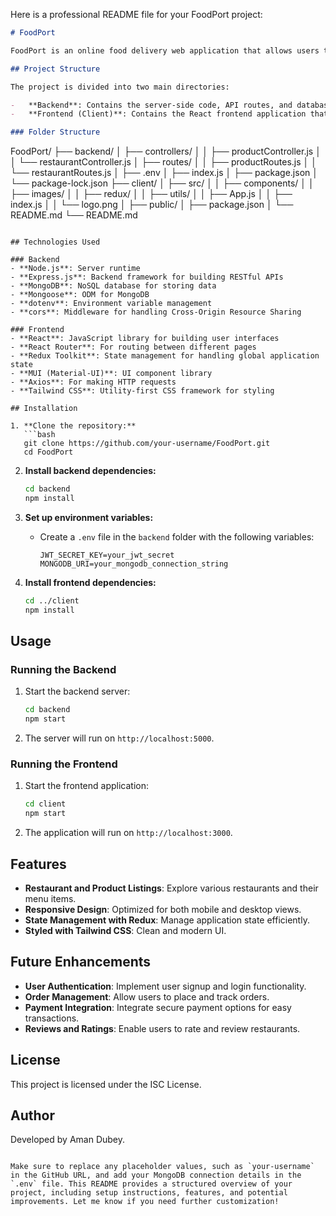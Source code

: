 Here is a professional README file for your FoodPort project:

```markdown
# FoodPort

FoodPort is an online food delivery web application that allows users to explore a variety of restaurants, browse menus, and place orders conveniently. The project is built with the MERN stack (MongoDB, Express, React, and Node.js) and styled with Tailwind CSS.

## Project Structure

The project is divided into two main directories:

-   **Backend**: Contains the server-side code, API routes, and database models.
-   **Frontend (Client)**: Contains the React frontend application that interacts with the backend.

### Folder Structure
```

FoodPort/
├── backend/
│ ├── controllers/
│ │ ├── productController.js
│ │ └── restaurantController.js
│ ├── routes/
│ │ ├── productRoutes.js
│ │ └── restaurantRoutes.js
│ ├── .env
│ ├── index.js
│ ├── package.json
│ └── package-lock.json
├── client/
│ ├── src/
│ │ ├── components/
│ │ ├── images/
│ │ ├── redux/
│ │ ├── utils/
│ │ ├── App.js
│ │ ├── index.js
│ │ └── logo.png
│ ├── public/
│ ├── package.json
│ └── README.md
└── README.md

````

## Technologies Used

### Backend
- **Node.js**: Server runtime
- **Express.js**: Backend framework for building RESTful APIs
- **MongoDB**: NoSQL database for storing data
- **Mongoose**: ODM for MongoDB
- **dotenv**: Environment variable management
- **cors**: Middleware for handling Cross-Origin Resource Sharing

### Frontend
- **React**: JavaScript library for building user interfaces
- **React Router**: For routing between different pages
- **Redux Toolkit**: State management for handling global application state
- **MUI (Material-UI)**: UI component library
- **Axios**: For making HTTP requests
- **Tailwind CSS**: Utility-first CSS framework for styling

## Installation

1. **Clone the repository:**
   ```bash
   git clone https://github.com/your-username/FoodPort.git
   cd FoodPort
````

2. **Install backend dependencies:**

    ```bash
    cd backend
    npm install
    ```

3. **Set up environment variables:**

    - Create a `.env` file in the `backend` folder with the following variables:
        ```
        JWT_SECRET_KEY=your_jwt_secret
        MONGODB_URI=your_mongodb_connection_string
        ```

4. **Install frontend dependencies:**
    ```bash
    cd ../client
    npm install
    ```

## Usage

### Running the Backend

1. Start the backend server:
    ```bash
    cd backend
    npm start
    ```
2. The server will run on `http://localhost:5000`.

### Running the Frontend

1. Start the frontend application:
    ```bash
    cd client
    npm start
    ```
2. The application will run on `http://localhost:3000`.

## Features

-   **Restaurant and Product Listings**: Explore various restaurants and their menu items.
-   **Responsive Design**: Optimized for both mobile and desktop views.
-   **State Management with Redux**: Manage application state efficiently.
-   **Styled with Tailwind CSS**: Clean and modern UI.

## Future Enhancements

-   **User Authentication**: Implement user signup and login functionality.
-   **Order Management**: Allow users to place and track orders.
-   **Payment Integration**: Integrate secure payment options for easy transactions.
-   **Reviews and Ratings**: Enable users to rate and review restaurants.

## License

This project is licensed under the ISC License.

## Author

Developed by Aman Dubey.

```

Make sure to replace any placeholder values, such as `your-username` in the GitHub URL, and add your MongoDB connection details in the `.env` file. This README provides a structured overview of your project, including setup instructions, features, and potential improvements. Let me know if you need further customization!
```
